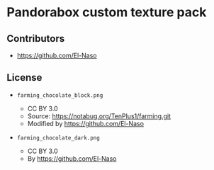 
# Pandorabox custom texture pack

## Contributors

* https://github.com/El-Naso

## License

* `farming_chocolate_block.png`
  * CC BY 3.0
  * Source: https://notabug.org/TenPlus1/farming.git
  * Modified by https://github.com/El-Naso

* `farming_chocolate_dark.png`
  * CC BY 3.0
  * By https://github.com/El-Naso
